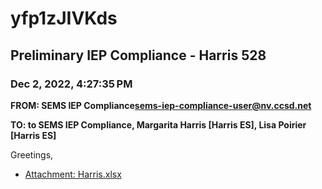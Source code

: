 # yfp1zJIVKds
## Preliminary IEP Compliance - Harris 528
### Dec 2, 2022, 4:27:35 PM
**FROM: SEMS IEP Compliance<sems-iep-compliance-user@nv.ccsd.net>**

**TO: to SEMS IEP Compliance, Margarita Harris [Harris ES], Lisa Poirier [Harris ES]**


Greetings, 





* [Attachment: Harris.xlsx](yfp1zJIVKds-attachment-1.xlsx)
